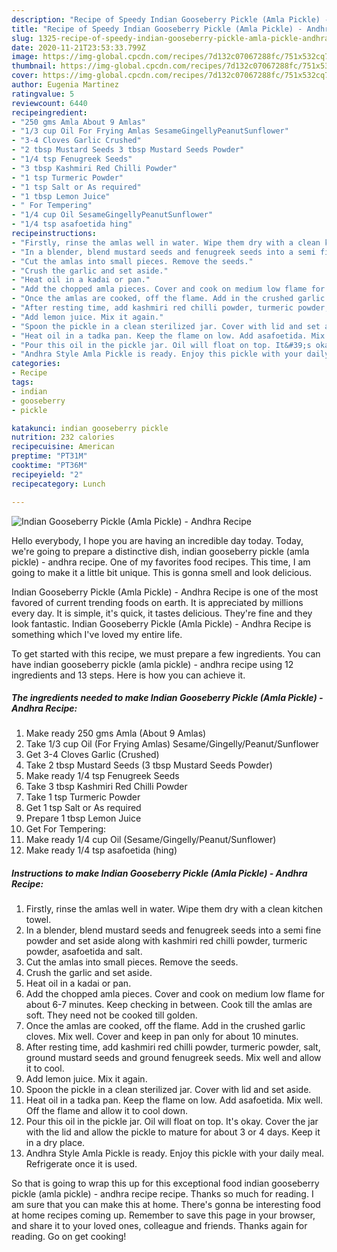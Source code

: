 ```yaml
---
description: "Recipe of Speedy Indian Gooseberry Pickle (Amla Pickle) - Andhra Recipe"
title: "Recipe of Speedy Indian Gooseberry Pickle (Amla Pickle) - Andhra Recipe"
slug: 1325-recipe-of-speedy-indian-gooseberry-pickle-amla-pickle-andhra-recipe
date: 2020-11-21T23:53:33.799Z
image: https://img-global.cpcdn.com/recipes/7d132c07067288fc/751x532cq70/indian-gooseberry-pickle-amla-pickle-andhra-recipe-recipe-main-photo.jpg
thumbnail: https://img-global.cpcdn.com/recipes/7d132c07067288fc/751x532cq70/indian-gooseberry-pickle-amla-pickle-andhra-recipe-recipe-main-photo.jpg
cover: https://img-global.cpcdn.com/recipes/7d132c07067288fc/751x532cq70/indian-gooseberry-pickle-amla-pickle-andhra-recipe-recipe-main-photo.jpg
author: Eugenia Martinez
ratingvalue: 5
reviewcount: 6440
recipeingredient:
- "250 gms Amla About 9 Amlas"
- "1/3 cup Oil For Frying Amlas SesameGingellyPeanutSunflower"
- "3-4 Cloves Garlic Crushed"
- "2 tbsp Mustard Seeds 3 tbsp Mustard Seeds Powder"
- "1/4 tsp Fenugreek Seeds"
- "3 tbsp Kashmiri Red Chilli Powder"
- "1 tsp Turmeric Powder"
- "1 tsp Salt or As required"
- "1 tbsp Lemon Juice"
- " For Tempering"
- "1/4 cup Oil SesameGingellyPeanutSunflower"
- "1/4 tsp asafoetida hing"
recipeinstructions:
- "Firstly, rinse the amlas well in water. Wipe them dry with a clean kitchen towel."
- "In a blender, blend mustard seeds and fenugreek seeds into a semi fine powder and set aside along with kashmiri red chilli powder, turmeric powder, asafoetida and salt."
- "Cut the amlas into small pieces. Remove the seeds."
- "Crush the garlic and set aside."
- "Heat oil in a kadai or pan."
- "Add the chopped amla pieces. Cover and cook on medium low flame for about 6-7 minutes. Keep checking in between. Cook till the amlas are soft. They need not be cooked till golden."
- "Once the amlas are cooked, off the flame. Add in the crushed garlic cloves. Mix well. Cover and keep in pan only for about 10 minutes."
- "After resting time, add kashmiri red chilli powder, turmeric powder, salt, ground mustard seeds and ground fenugreek seeds. Mix well and allow it to cool."
- "Add lemon juice. Mix it again."
- "Spoon the pickle in a clean sterilized jar. Cover with lid and set aside."
- "Heat oil in a tadka pan. Keep the flame on low. Add asafoetida. Mix well. Off the flame and allow it to cool down."
- "Pour this oil in the pickle jar. Oil will float on top. It&#39;s okay. Cover the jar with the lid and allow the pickle to mature for about 3 or 4 days. Keep it in a dry place."
- "Andhra Style Amla Pickle is ready. Enjoy this pickle with your daily meal. Refrigerate once it is used."
categories:
- Recipe
tags:
- indian
- gooseberry
- pickle

katakunci: indian gooseberry pickle 
nutrition: 232 calories
recipecuisine: American
preptime: "PT31M"
cooktime: "PT36M"
recipeyield: "2"
recipecategory: Lunch

---
```



![Indian Gooseberry Pickle (Amla Pickle) - Andhra Recipe](https://img-global.cpcdn.com/recipes/7d132c07067288fc/751x532cq70/indian-gooseberry-pickle-amla-pickle-andhra-recipe-recipe-main-photo.jpg)

Hello everybody, I hope you are having an incredible day today. Today, we're going to prepare a distinctive dish, indian gooseberry pickle (amla pickle) - andhra recipe. One of my favorites food recipes. This time, I am going to make it a little bit unique. This is gonna smell and look delicious.

Indian Gooseberry Pickle (Amla Pickle) - Andhra Recipe is one of the most favored of current trending foods on earth. It is appreciated by millions every day. It is simple, it's quick, it tastes delicious. They're fine and they look fantastic. Indian Gooseberry Pickle (Amla Pickle) - Andhra Recipe is something which I've loved my entire life.




To get started with this recipe, we must prepare a few ingredients. You can have indian gooseberry pickle (amla pickle) - andhra recipe using 12 ingredients and 13 steps. Here is how you can achieve it.

<!--inarticleads1-->

##### The ingredients needed to make Indian Gooseberry Pickle (Amla Pickle) - Andhra Recipe:

1. Make ready 250 gms Amla (About 9 Amlas)
1. Take 1/3 cup Oil (For Frying Amlas) Sesame/Gingelly/Peanut/Sunflower
1. Get 3-4 Cloves Garlic (Crushed)
1. Take 2 tbsp Mustard Seeds (3 tbsp Mustard Seeds Powder)
1. Make ready 1/4 tsp Fenugreek Seeds
1. Take 3 tbsp Kashmiri Red Chilli Powder
1. Take 1 tsp Turmeric Powder
1. Get 1 tsp Salt or As required
1. Prepare 1 tbsp Lemon Juice
1. Get  For Tempering:
1. Make ready 1/4 cup Oil (Sesame/Gingelly/Peanut/Sunflower)
1. Make ready 1/4 tsp asafoetida (hing)




<!--inarticleads2-->

##### Instructions to make Indian Gooseberry Pickle (Amla Pickle) - Andhra Recipe:

1. Firstly, rinse the amlas well in water. Wipe them dry with a clean kitchen towel.
1. In a blender, blend mustard seeds and fenugreek seeds into a semi fine powder and set aside along with kashmiri red chilli powder, turmeric powder, asafoetida and salt.
1. Cut the amlas into small pieces. Remove the seeds.
1. Crush the garlic and set aside.
1. Heat oil in a kadai or pan.
1. Add the chopped amla pieces. Cover and cook on medium low flame for about 6-7 minutes. Keep checking in between. Cook till the amlas are soft. They need not be cooked till golden.
1. Once the amlas are cooked, off the flame. Add in the crushed garlic cloves. Mix well. Cover and keep in pan only for about 10 minutes.
1. After resting time, add kashmiri red chilli powder, turmeric powder, salt, ground mustard seeds and ground fenugreek seeds. Mix well and allow it to cool.
1. Add lemon juice. Mix it again.
1. Spoon the pickle in a clean sterilized jar. Cover with lid and set aside.
1. Heat oil in a tadka pan. Keep the flame on low. Add asafoetida. Mix well. Off the flame and allow it to cool down.
1. Pour this oil in the pickle jar. Oil will float on top. It&#39;s okay. Cover the jar with the lid and allow the pickle to mature for about 3 or 4 days. Keep it in a dry place.
1. Andhra Style Amla Pickle is ready. Enjoy this pickle with your daily meal. Refrigerate once it is used.




So that is going to wrap this up for this exceptional food indian gooseberry pickle (amla pickle) - andhra recipe recipe. Thanks so much for reading. I am sure that you can make this at home. There's gonna be interesting food at home recipes coming up. Remember to save this page in your browser, and share it to your loved ones, colleague and friends. Thanks again for reading. Go on get cooking!
